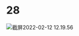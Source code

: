 # 28

<img src="/Users/yangdong/Library/CloudStorage/OneDrive-Personal/Media/Knowledge Base.media/截屏2022-02-12 12.19.56.png" alt="截屏2022-02-12 12.19.56" style="zoom:100%;" />
